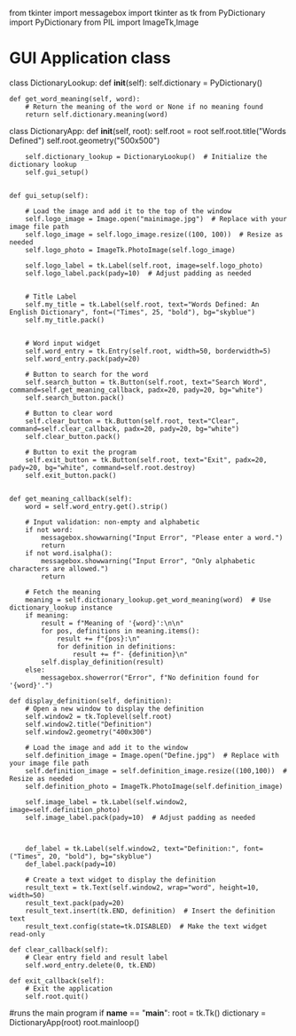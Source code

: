 from tkinter import messagebox
import tkinter as tk
from PyDictionary import PyDictionary
from PIL import ImageTk,Image


# GUI Application class
class DictionaryLookup:
    def __init__(self):
        self.dictionary = PyDictionary()

    def get_word_meaning(self, word):
        # Return the meaning of the word or None if no meaning found
        return self.dictionary.meaning(word)


class DictionaryApp:
    def __init__(self, root):
        self.root = root
        self.root.title("Words Defined")
        self.root.geometry("500x500")

        self.dictionary_lookup = DictionaryLookup()  # Initialize the dictionary lookup
        self.gui_setup()


    def gui_setup(self):

        # Load the image and add it to the top of the window
        self.logo_image = Image.open("mainimage.jpg")  # Replace with your image file path
        self.logo_image = self.logo_image.resize((100, 100))  # Resize as needed
        self.logo_photo = ImageTk.PhotoImage(self.logo_image)

        self.logo_label = tk.Label(self.root, image=self.logo_photo)
        self.logo_label.pack(pady=10)  # Adjust padding as needed


        # Title Label
        self.my_title = tk.Label(self.root, text="Words Defined: An English Dictionary", font=("Times", 25, "bold"), bg="skyblue")
        self.my_title.pack()


        # Word input widget
        self.word_entry = tk.Entry(self.root, width=50, borderwidth=5)
        self.word_entry.pack(pady=20)

        # Button to search for the word
        self.search_button = tk.Button(self.root, text="Search Word", command=self.get_meaning_callback, padx=20, pady=20, bg="white")
        self.search_button.pack()

        # Button to clear word
        self.clear_button = tk.Button(self.root, text="Clear", command=self.clear_callback, padx=20, pady=20, bg="white")
        self.clear_button.pack()

        # Button to exit the program
        self.exit_button = tk.Button(self.root, text="Exit", padx=20, pady=20, bg="white", command=self.root.destroy)
        self.exit_button.pack()


    def get_meaning_callback(self):
        word = self.word_entry.get().strip()

        # Input validation: non-empty and alphabetic
        if not word:
            messagebox.showwarning("Input Error", "Please enter a word.")
            return
        if not word.isalpha():
            messagebox.showwarning("Input Error", "Only alphabetic characters are allowed.")
            return

        # Fetch the meaning
        meaning = self.dictionary_lookup.get_word_meaning(word)  # Use dictionary_lookup instance
        if meaning:
            result = f"Meaning of '{word}':\n\n"
            for pos, definitions in meaning.items():
                result += f"{pos}:\n"
                for definition in definitions:
                    result += f"- {definition}\n"
            self.display_definition(result)
        else:
            messagebox.showerror("Error", f"No definition found for '{word}'.")

    def display_definition(self, definition):
        # Open a new window to display the definition
        self.window2 = tk.Toplevel(self.root)
        self.window2.title("Definition")
        self.window2.geometry("400x300")

        # Load the image and add it to the window
        self.definition_image = Image.open("Define.jpg")  # Replace with your image file path
        self.definition_image = self.definition_image.resize((100,100))  # Resize as needed
        self.definition_photo = ImageTk.PhotoImage(self.definition_image)

        self.image_label = tk.Label(self.window2, image=self.definition_photo)
        self.image_label.pack(pady=10)  # Adjust padding as needed



        def_label = tk.Label(self.window2, text="Definition:", font=("Times", 20, "bold"), bg="skyblue")
        def_label.pack(pady=10)

        # Create a text widget to display the definition
        result_text = tk.Text(self.window2, wrap="word", height=10, width=50)
        result_text.pack(pady=20)
        result_text.insert(tk.END, definition)  # Insert the definition text
        result_text.config(state=tk.DISABLED)  # Make the text widget read-only

    def clear_callback(self):
        # Clear entry field and result label
        self.word_entry.delete(0, tk.END)

    def exit_callback(self):
        # Exit the application
        self.root.quit()



#runs the main program
if __name__ == "__main__":
    root = tk.Tk()
    dictionary = DictionaryApp(root)
    root.mainloop()
